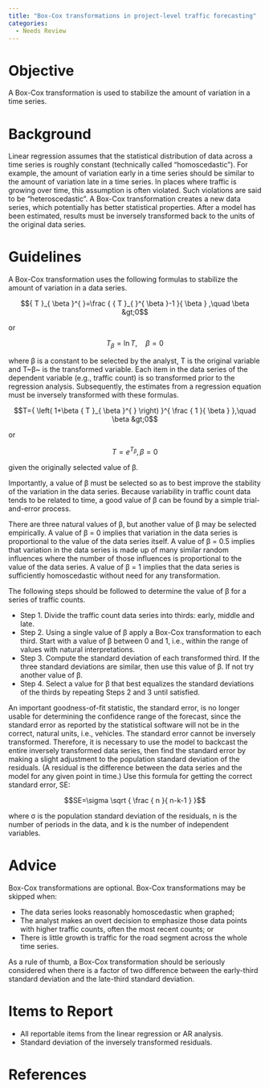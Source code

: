 ```yaml
---
title: "Box-Cox transformations in project-level traffic forecasting"
categories:
  - Needs Review
---
```


Objective
=========

A Box-Cox transformation is used to stabilize the amount of variation in a time series.

Background
==========

Linear regression assumes that the statistical distribution of data across a time series is roughly constant (technically called “homoscedastic”). For example, the amount of variation early in a time series should be similar to the amount of variation late in a time series. In places where traffic is growing over time, this assumption is often violated. Such violations are said to be “heteroscedastic”. A Box-Cox transformation creates a new data series, which potentially has better statistical properties. After a model has been estimated, results must be inversely transformed back to the units of the original data series.

Guidelines
==========

A Box-Cox transformation uses the following formulas to stabilize the amount of variation in a data series.

$${ T }_{ \beta }^{ }=\frac { { T }_{ }^{ \beta }-1 }{ \beta } ,\quad \beta &gt;0$$

or

$${ T }_{ \beta }^{ }=\ln { T } ,\quad \beta =0$$

where β is a constant to be selected by the analyst, T is the original variable and T~β~ is the transformed variable. Each item in the data series of the dependent variable (e.g., traffic count) is so transformed prior to the regression analysis. Subsequently, the estimates from a regression equation must be inversely transformed with these formulas.

$$T={ \left( 1+\beta { T }_{ \beta }^{ } \right) }^{ \frac { 1 }{ \beta } },\quad \beta &gt;0$$

or

$$T={ e }^{ { T }_{ \beta }^{ } },\beta =0$$

given the originally selected value of β.

Importantly, a value of β must be selected so as to best improve the stability of the variation in the data series. Because variability in traffic count data tends to be related to time, a good value of β can be found by a simple trial-and-error process.

There are three natural values of β, but another value of β may be selected empirically. A value of β = 0 implies that variation in the data series is proportional to the value of the data series itself. A value of β = 0.5 implies that variation in the data series is made up of many similar random influences where the number of those influences is proportional to the value of the data series. A value of β = 1 implies that the data series is sufficiently homoscedastic without need for any transformation.

The following steps should be followed to determine the value of β for a series of traffic counts.

-   Step 1. Divide the traffic count data series into thirds: early, middle and late.
-   Step 2. Using a single value of β apply a Box-Cox transformation to each third. Start with a value of β between 0 and 1, i.e., within the range of values with natural interpretations.
-   Step 3. Compute the standard deviation of each transformed third. If the three standard deviations are similar, then use this value of β. If not try another value of β.
-   Step 4. Select a value for β that best equalizes the standard deviations of the thirds by repeating Steps 2 and 3 until satisfied.

An important goodness-of-fit statistic, the standard error, is no longer usable for determining the confidence range of the forecast, since the standard error as reported by the statistical software will not be in the correct, natural units, i.e., vehicles. The standard error cannot be inversely transformed. Therefore, it is necessary to use the model to backcast the entire inversely transformed data series, then find the standard error by making a slight adjustment to the population standard deviation of the residuals. (A residual is the difference between the data series and the model for any given point in time.) Use this formula for getting the correct standard error, SE:

$$SE=\sigma \sqrt { \frac { n }{ n-k-1 } }$$

where σ is the population standard deviation of the residuals, n is the number of periods in the data, and k is the number of independent variables.

Advice
======

Box-Cox transformations are optional. Box-Cox transformations may be skipped when:

-   The data series looks reasonably homoscedastic when graphed;
-   The analyst makes an overt decision to emphasize those data points with higher traffic counts, often the most recent counts; or
-   There is little growth is traffic for the road segment across the whole time series.

As a rule of thumb, a Box-Cox transformation should be seriously considered when there is a factor of two difference between the early-third standard deviation and the late-third standard deviation.

Items to Report
===============

-   All reportable items from the linear regression or AR analysis.
-   Standard deviation of the inversely transformed residuals.

References
==========

